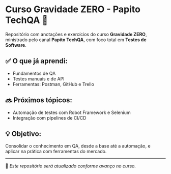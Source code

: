 # Curso Gravidade ZERO - Papito TechQA 🚀

Repositório com anotações e exercícios do curso **Gravidade ZERO**, ministrado pelo canal **Papito TechQA**, com foco total em **Testes de Software**.

## ✅ O que já aprendi:
- Fundamentos de QA
- Testes manuais e de API
- Ferramentas: Postman, GitHub e Trello

## 🔜 Próximos tópicos:
- Automação de testes com Robot Framework e Selenium
- Integração com pipelines de CI/CD

## 💡 Objetivo:
Consolidar o conhecimento em QA, desde a base até a automação, e aplicar na prática com ferramentas do mercado.

---

📌 *Este repositório será atualizado conforme avanço no curso.*

